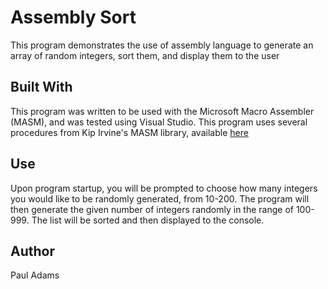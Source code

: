 # Assembly Sort

This program demonstrates the use of assembly language to generate an array of random integers, sort them, and display them to the user

## Built With

This program was written to be used with the Microsoft Macro Assembler (MASM), and was tested using Visual Studio. This program uses several procedures from Kip Irvine's MASM library, available [here](http://kipirvine.com/asm/gettingStartedVS2017/index.htm)

## Use

Upon program startup, you will be prompted to choose how many integers you would like to be randomly generated, from 10-200. The program will then generate the given number of integers randomly in the range of 100-999. The list will be sorted and then displayed to the console.

## Author

Paul Adams